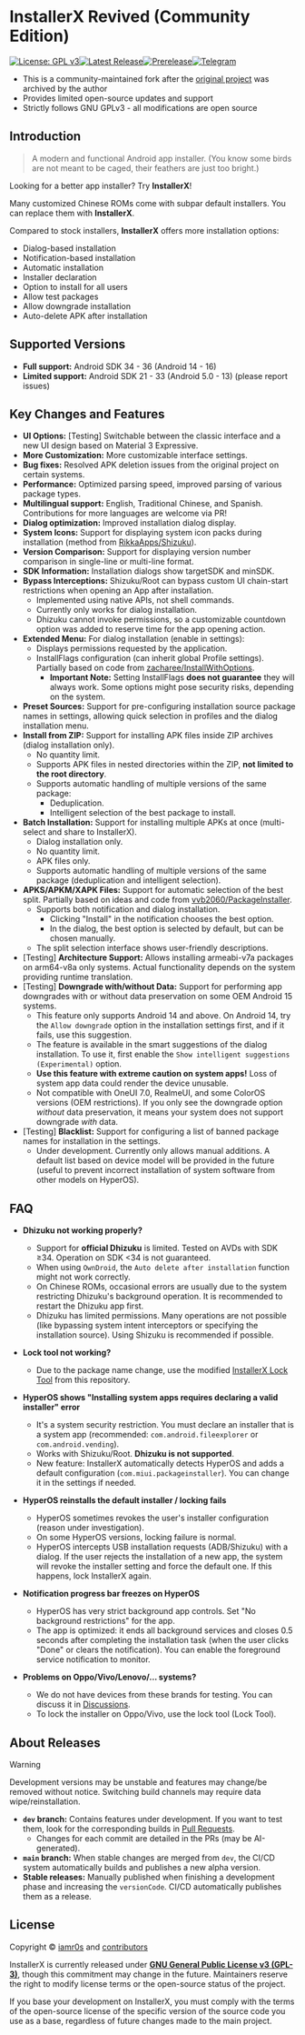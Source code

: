 # InstallerX Revived (Community Edition)

[![License: GPL v3](https://img.shields.io/badge/License-GPLv3-blue.svg)](https://www.gnu.org/licenses/gpl-3.0)[![Latest Release](https://img.shields.io/github/v/release/wxxsfxyzm/InstallerX?label=Stable)](https://github.com/wxxsfxyzm/InstallerX/releases/latest)[![Prerelease](https://img.shields.io/github/v/release/wxxsfxyzm/InstallerX?include_prereleases&label=Beta)](https://github.com/wxxsfxyzm/InstallerX/releases)[![Telegram](https://img.shields.io/badge/Telegram-2CA5E0?logo=telegram&logoColor=white)](https://t.me/installerx_revived)

- This is a community-maintained fork after the [original project](https://github.com/iamr0s/InstallerX) was archived by the author
- Provides limited open-source updates and support
- Strictly follows GNU GPLv3 - all modifications are open source

## Introduction

> A modern and functional Android app installer. (You know some birds are not meant to be caged, their feathers are just too bright.)

Looking for a better app installer? Try **InstallerX**!

Many customized Chinese ROMs come with subpar default installers. You can replace them with **InstallerX**.

Compared to stock installers, **InstallerX** offers more installation options:
- Dialog-based installation
- Notification-based installation
- Automatic installation
- Installer declaration
- Option to install for all users
- Allow test packages
- Allow downgrade installation
- Auto-delete APK after installation

## Supported Versions

- **Full support:** Android SDK 34 - 36 (Android 14 - 16)
- **Limited support:** Android SDK 21 - 33 (Android 5.0 - 13) (please report issues)

## Key Changes and Features

- **UI Options:** [Testing] Switchable between the classic interface and a new UI design based on Material 3 Expressive.
- **More Customization:** More customizable interface settings.
- **Bug fixes:** Resolved APK deletion issues from the original project on certain systems.
- **Performance:** Optimized parsing speed, improved parsing of various package types.
- **Multilingual support:** English, Traditional Chinese, and Spanish. Contributions for more languages are welcome via PR!
- **Dialog optimization:** Improved installation dialog display.
- **System Icons:** Support for displaying system icon packs during installation (method from [RikkaApps/Shizuku](https://github.com/RikkaApps/Shizuku/blob/master/manager/src/main/java/moe/shizuku/manager/utils/AppIconCache.kt)).
- **Version Comparison:** Support for displaying version number comparison in single-line or multi-line format.
- **SDK Information:** Installation dialogs show targetSDK and minSDK.
- **Bypass Interceptions:** Shizuku/Root can bypass custom UI chain-start restrictions when opening an App after installation.
    - Implemented using native APIs, not shell commands.
    - Currently only works for dialog installation.
    - Dhizuku cannot invoke permissions, so a customizable countdown option was added to reserve time for the app opening action.
- **Extended Menu:** For dialog installation (enable in settings):
    - Displays permissions requested by the application.
    - InstallFlags configuration (can inherit global Profile settings). Partially based on code from [zacharee/InstallWithOptions](https://github.com/zacharee/InstallWithOptions/blob/main/app/src/main/java/dev/zwander/installwithoptions/data/InstallOption.kt).
      - **Important Note:** Setting InstallFlags **does not guarantee** they will always work. Some options might pose security risks, depending on the system.
- **Preset Sources:** Support for pre-configuring installation source package names in settings, allowing quick selection in profiles and the dialog installation menu.
- **Install from ZIP:** Support for installing APK files inside ZIP archives (dialog installation only).
    - No quantity limit.
    - Supports APK files in nested directories within the ZIP, **not limited to the root directory**.
    - Supports automatic handling of multiple versions of the same package:
        - Deduplication.
        - Intelligent selection of the best package to install.
- **Batch Installation:** Support for installing multiple APKs at once (multi-select and share to InstallerX).
    - Dialog installation only.
    - No quantity limit.
    - APK files only.
    - Supports automatic handling of multiple versions of the same package (deduplication and intelligent selection).
- **APKS/APKM/XAPK Files:** Support for automatic selection of the best split. Partially based on ideas and code from [vvb2060/PackageInstaller](https://github.com/vvb2060/PackageInstaller/tree/master/app).
    - Supports both notification and dialog installation.
        - Clicking "Install" in the notification chooses the best option.
        - In the dialog, the best option is selected by default, but can be chosen manually.
    - The split selection interface shows user-friendly descriptions.
- [Testing] **Architecture Support:** Allows installing armeabi-v7a packages on arm64-v8a only systems. Actual functionality depends on the system providing runtime translation.
- [Testing] **Downgrade with/without Data:** Support for performing app downgrades with or without data preservation on some OEM Android 15 systems.
    - This feature only supports Android 14 and above. On Android 14, try the `Allow downgrade` option in the installation settings first, and if it fails, use this suggestion.
    - The feature is available in the smart suggestions of the dialog installation. To use it, first enable the `Show intelligent suggestions (Experimental)` option.
    - **Use this feature with extreme caution on system apps!** Loss of system app data could render the device unusable.
    - Not compatible with OneUI 7.0, RealmeUI, and some ColorOS versions (OEM restrictions). If you only see the downgrade option *without* data preservation, it means your system does not support downgrade *with* data.
- [Testing] **Blacklist:** Support for configuring a list of banned package names for installation in the settings.
    - Under development. Currently only allows manual additions. A default list based on device model will be provided in the future (useful to prevent incorrect installation of system software from other models on HyperOS).

## FAQ

- **Dhizuku not working properly?**
    - Support for **official Dhizuku** is limited. Tested on AVDs with SDK ≥34. Operation on SDK <34 is not guaranteed.
    - When using `OwnDroid`, the `Auto delete after installation` function might not work correctly.
    - On Chinese ROMs, occasional errors are usually due to the system restricting Dhizuku's background operation. It is recommended to restart the Dhizuku app first.
    - Dhizuku has limited permissions. Many operations are not possible (like bypassing system intent interceptors or specifying the installation source). Using Shizuku is recommended if possible.

- **Lock tool not working?**
    - Due to the package name change, use the modified [InstallerX Lock Tool](https://github.com/wxxsfxyzm/InstallerX-Revived/blob/main/InstallerX%E9%94%81%E5%AE%9A%E5%99%A8_1.3.apk) from this repository.

- **HyperOS shows "Installing system apps requires declaring a valid installer" error**
    - It's a system security restriction. You must declare an installer that is a system app (recommended: `com.android.fileexplorer` or `com.android.vending`).
    - Works with Shizuku/Root. **Dhizuku is not supported**.
    - New feature: InstallerX automatically detects HyperOS and adds a default configuration (`com.miui.packageinstaller`). You can change it in the settings if needed.

- **HyperOS reinstalls the default installer / locking fails**
    - HyperOS sometimes revokes the user's installer configuration (reason under investigation).
    - On some HyperOS versions, locking failure is normal.
    - HyperOS intercepts USB installation requests (ADB/Shizuku) with a dialog. If the user rejects the installation of a new app, the system will revoke the installer setting and force the default one. If this happens, lock InstallerX again.

- **Notification progress bar freezes on HyperOS**
    - HyperOS has very strict background app controls. Set "No background restrictions" for the app.
    - The app is optimized: it ends all background services and closes 0.5 seconds after completing the installation task (when the user clicks "Done" or clears the notification). You can enable the foreground service notification to monitor.

- **Problems on Oppo/Vivo/Lenovo/... systems?**
    - We do not have devices from these brands for testing. You can discuss it in [Discussions](https://github.com/wxxsfxyzm/InstallerX-Revived/discussions).
    - To lock the installer on Oppo/Vivo, use the lock tool (Lock Tool).

## About Releases

> [!WARNING]
> Development versions may be unstable and features may change/be removed without notice.
> Switching build channels may require data wipe/reinstallation.

- **`dev` branch:** Contains features under development. If you want to test them, look for the corresponding builds in [Pull Requests](https://github.com/wxxsfxyzm/InstallerX-Revived/pulls).
  - Changes for each commit are detailed in the PRs (may be AI-generated).
- **`main` branch:** When stable changes are merged from `dev`, the CI/CD system automatically builds and publishes a new alpha version.
- **Stable releases:** Manually published when finishing a development phase and increasing the `versionCode`. CI/CD automatically publishes them as a release.

## License

Copyright © [iamr0s](https://github.com/iamr0s) and [contributors](https://github.com/wxxsfxyzm/InstallerX-Revived/graphs/contributors)

InstallerX is currently released under [**GNU General Public License v3 (GPL-3)**](http://www.gnu.org/licenses/gpl-3.0), though this commitment may change in the future. Maintainers reserve the right to modify license terms or the open-source status of the project.

If you base your development on InstallerX, you must comply with the terms of the open-source license of the specific version of the source code you use as a base, regardless of future changes made to the main project.